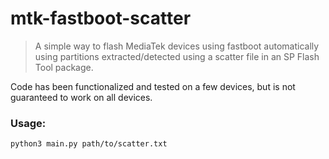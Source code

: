 # mtk-fastboot-scatter
> A simple way to flash MediaTek devices using fastboot automatically using partitions extracted/detected using a scatter file in an SP Flash Tool package.

Code has been functionalized and tested on a few devices, but is not guaranteed to work on all devices.

### Usage:
```
python3 main.py path/to/scatter.txt
```
